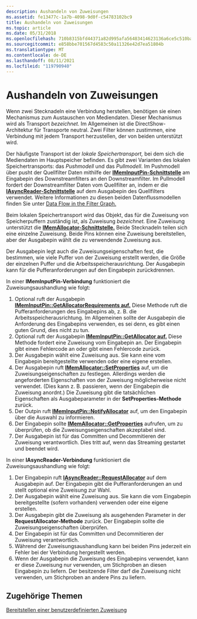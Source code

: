 ```yaml
---
description: Aushandeln von Zuweisungen
ms.assetid: fe13477c-1a7b-4098-9d0f-c54783102bc9
title: Aushandeln von Zuweisungen
ms.topic: article
ms.date: 05/31/2018
ms.openlocfilehash: 710b8315bfd44371a82d995afa56483414623136a6ce5c510babd5ea07b4b8bb
ms.sourcegitcommit: e858bbe701567d4583c50a11326e42d7ea51804b
ms.translationtype: MT
ms.contentlocale: de-DE
ms.lasthandoff: 08/11/2021
ms.locfileid: "119790940"
---
```

# <a name="negotiating-allocators"></a>Aushandeln von Zuweisungen

Wenn zwei Stecknadeln eine Verbindung herstellen, benötigen sie einen Mechanismus zum Austauschen von Mediendaten. Dieser Mechanismus wird als Transport *bezeichnet.* Im Allgemeinen ist die DirectShow-Architektur für Transporte neutral. Zwei Filter können zustimmen, eine Verbindung mit jedem Transport herzustellen, der von beiden unterstützt wird.

Der häufigste Transport ist der *lokale Speichertransport,* bei dem sich die Mediendaten im Hauptspeicher befinden. Es gibt zwei Varianten des lokalen Speichertransports: das *Pushmodell* und das *Pullmodell*. Im Pushmodell über pusht der Quellfilter Daten mithilfe der [**IMemInputPin-Schnittstelle**](/windows/desktop/api/Strmif/nn-strmif-imeminputpin) am Eingabepin des Downstreamfilters an den Downstreamfilter. Im Pullmodell fordert der Downstreamfilter Daten vom Quellfilter an, indem er die [**IAsyncReader-Schnittstelle**](/windows/desktop/api/Strmif/nn-strmif-iasyncreader) auf dem Ausgabepin des Quellfilters verwendet. Weitere Informationen zu diesen beiden Datenflussmodellen finden Sie unter [Data Flow in the Filter Graph.](data-flow-in-the-filter-graph.md)

Beim lokalen Speichertransport wird das Objekt, das für die Zuweisung von Speicherpuffern zuständig ist, als Zuweisung *bezeichnet.* Eine Zuweisung unterstützt die [**IMemAllocator-Schnittstelle.**](/windows/desktop/api/Strmif/nn-strmif-imemallocator) Beide Stecknadeln teilen sich eine einzelne Zuweisung. Beide Pins können eine Zuweisung bereitstellen, aber der Ausgabepin wählt die zu verwendende Zuweisung aus.

Der Ausgabepin legt auch die Zuweisungseigenschaften fest, die bestimmen, wie viele Puffer von der Zuweisung erstellt werden, die Größe der einzelnen Puffer und die Arbeitsspeicherausrichtung. Der Ausgabepin kann für die Pufferanforderungen auf den Eingabepin zurückdrennen.

In einer **IMemInputPin-Verbindung** funktioniert die Zuweisungsaushandlung wie folgt:

1.  Optional ruft der Ausgabepin [**IMemInputPin::GetAllocatorRequirements auf.**](/windows/desktop/api/Strmif/nf-strmif-imeminputpin-getallocatorrequirements) Diese Methode ruft die Pufferanforderungen des Eingabepins ab, z. B. die Arbeitsspeicherausrichtung. Im Allgemeinen sollte der Ausgabepin die Anforderung des Eingabepins verwenden, es sei denn, es gibt einen guten Grund, dies nicht zu tun.
2.  Optional ruft der Ausgabepin [**IMemInputPin::GetAllocator auf.**](/windows/desktop/api/Strmif/nf-strmif-imeminputpin-getallocator) Diese Methode fordert eine Zuweisung vom Eingabepin an. Der Eingabepin gibt einen Fehlercode an oder gibt einen Fehlercode zurück.
3.  Der Ausgabepin wählt eine Zuweisung aus. Sie kann eine vom Eingabepin bereitgestellte verwenden oder eine eigene erstellen.
4.  Der Ausgabepin ruft [**IMemAllocator::SetProperties**](/windows/desktop/api/Strmif/nf-strmif-imemallocator-setproperties) auf, um die Zuweisungseigenschaften zu festlegen. Allerdings werden die angeforderten Eigenschaften von der Zuweisung möglicherweise nicht verwendet. (Dies kann z. B. passieren, wenn der Eingabepin die Zuweisung anordnt.) Die Zuweisung gibt die tatsächlichen Eigenschaften als Ausgabeparameter in der **SetProperties-Methode** zurück.
5.  Der Outpin ruft [**IMemInputPin::NotifyAllocator**](/windows/desktop/api/Strmif/nf-strmif-imeminputpin-notifyallocator) auf, um den Eingabepin über die Auswahl zu informieren.
6.  Der Eingabepin sollte [**IMemAllocator::GetProperties**](/windows/desktop/api/Strmif/nf-strmif-imemallocator-getproperties) aufrufen, um zu überprüfen, ob die Zuweisungseigenschaften akzeptabel sind.
7.  Der Ausgabepin ist für das Committen und Decommitieren der Zuweisung verantwortlich. Dies tritt auf, wenn das Streaming gestartet und beendet wird.

In einer **IAsyncReader-Verbindung** funktioniert die Zuweisungsaushandlung wie folgt:

1.  Der Eingabepin ruft [**IAsyncReader::RequestAllocator**](/windows/desktop/api/Strmif/nf-strmif-iasyncreader-requestallocator) auf dem Ausgabepin auf. Der Eingabepin gibt die Pufferanforderungen an und stellt optional eine Zuweisung zur Wahl.
2.  Der Ausgabepin wählt eine Zuweisung aus. Sie kann die vom Eingabepin bereitgestellte (sofern vorhanden) verwenden oder eine eigene erstellen.
3.  Der Ausgabepin gibt die Zuweisung als ausgehenden Parameter in der **RequestAllocator-Methode** zurück. Der Eingabepin sollte die Zuweisungseigenschaften überprüfen.
4.  Der Eingabepin ist für das Committen und Decommitieren der Zuweisung verantwortlich.
5.  Während der Zuweisungsaushandlung kann bei beiden Pins jederzeit ein Fehler bei der Verbindung hergestellt werden.
6.  Wenn der Ausgabepin die Zuweisung des Eingabepins verwendet, kann er diese Zuweisung nur verwenden, um Stichproben an diesen Eingabepin zu liefern. Der besitzende Filter darf die Zuweisung nicht verwenden, um Stichproben an andere Pins zu liefern.

## <a name="related-topics"></a>Zugehörige Themen

<dl> <dt>

[Bereitstellen einer benutzerdefinierten Zuweisung](providing-a-custom-allocator.md)
</dt> </dl>

 

 



